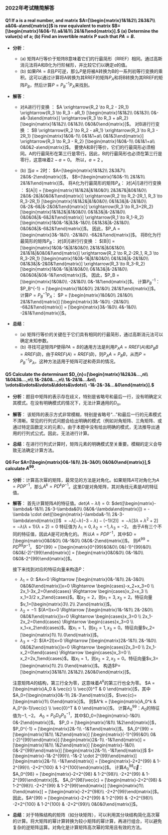 ### 2022年考试精简解答

#### Q1 If a is a real number, and matrix $A=[\begin{matrix}1&1&2\\ 2&3&7\\ a&0&-a\end{matrix}]$ is row equivalent to matrix $B=[\begin{matrix}1&0&-1\\ a&1&1\\ 2&1&1\end{matrix}].$ (a) Determine the value(s) of a; (b) Find an invertible matrix P such that $PA=B$.

* **分析**：
    * (a) 矩阵A行等价于矩阵B意味着它们的行最简形（RREF）相同。通过高斯消元法将A和B化为行阶梯形，并比较它们以确定$a$的值。
    * (b) 如果$PA=B$且$P$可逆，那么$P$是将被A转换为B的一系列初等行变换的乘积。这可以通过计算将A转换为其RREF的矩阵$P_A$和将B转换为其RREF的矩阵$P_B$，然后计算$P = P_B^{-1}P_A$来找到。

* **解答**：
    * 对A进行行变换 ：
        $A \xrightarrow{R_2 \to R_2 - 2R_1} \xrightarrow{R_3 \to R_3 - aR_1} [\begin{matrix}1&1&2\\ 0&1&3\\ 0&-a&-3a\end{matrix}] \xrightarrow{R_3 \to R_3 + aR_2} [\begin{matrix}1&1&2\\ 0&1&3\\ 0&0&0\end{matrix}]$。
        对B进行行变换 ：
        $B \xrightarrow{R_2 \to R_2 - aR_1} \xrightarrow{R_3 \to R_3 - 2R_1} [\begin{matrix}1&0&-1\\ 0&1&1+a\\ 0&1&3\end{matrix}] \xrightarrow{R_3 \to R_3 - R_2} [\begin{matrix}1&0&-1\\ 0&1&1+a\\ 0&0&2-a\end{matrix}]$。
        要使A和B行等价，它们的行最简形必须相同。A的行最简形在第三行是零行。因此，B的行最简形也必须在第三行是零行，这意味着$2-a=0$。
        所以，$a=2$ 。

    * (b) 当$a=2$时：
        $A=[\begin{matrix}1&1&2\\ 2&3&7\\ 2&0&-2\end{matrix}]$， $B=[\begin{matrix}1&0&-1\\ 2&1&1\\ 2&1&1\end{matrix}]$。
        将A化为行最简形的矩阵$P_A$：
        对$[A|I]$进行行变换 ：
        $[A|I] = [\begin{matrix}1&1&2&|&1&0&0\\ 2&3&7&|&0&1&0\\ 2&0&-2&|&0&0&1\end{matrix}] \xrightarrow{R_2 \to R_2-2R_1, R_3 \to R_3-2R_1} [\begin{matrix}1&1&2&|&1&0&0\\ 0&1&3&|&-2&1&0\\ 0&-2&-6&|&-2&0&1\end{matrix}] \xrightarrow{R_3 \to R_3+2R_2} [\begin{matrix}1&1&2&|&1&0&0\\ 0&1&3&|&-2&1&0\\ 0&0&0&|&-6&2&1\end{matrix}] \xrightarrow{R_1 \to R_1-R_2} [\begin{matrix}1&0&-1&|&3&-1&0\\ 0&1&3&|&-2&1&0\\ 0&0&0&|&-6&2&1\end{matrix}]$。
        因此，$P_A = [\begin{matrix}3&-1&0\\ -2&1&0\\ -6&2&1\end{matrix}]$。
        将B化为行最简形的矩阵$P_B$：
        对$[B|I]$进行行变换 ：
        $[B|I] = [\begin{matrix}1&0&-1&|&1&0&0\\ 2&1&1&|&0&1&0\\ 2&1&1&|&0&0&1\end{matrix}] \xrightarrow{R_2 \to R_2-2R_1, R_3 \to R_3-2R_1} [\begin{matrix}1&0&-1&|&1&0&0\\ 0&1&3&|&-2&1&0\\ 0&1&3&|&-2&0&1\end{matrix}] \xrightarrow{R_3 \to R_3-R_2} [\begin{matrix}1&0&-1&|&1&0&0\\ 0&1&3&|&-2&1&0\\ 0&0&0&|&0&-1&1\end{matrix}]$。
        因此，$P_B = [\begin{matrix}1&0&0\\ -2&1&0\\ 0&-1&1\end{matrix}]$。
        计算$P_B^{-1}$：
        $P_B^{-1} = [\begin{matrix}1&0&0\\ 2&1&0\\ 2&1&1\end{matrix}]$。
        计算$P = P_B^{-1}P_A$：
        $P = [\begin{matrix}1&0&0\\ 2&1&0\\ 2&1&1\end{matrix}] [\begin{matrix}3&-1&0\\ -2&1&0\\ -6&2&1\end{matrix}] = [\begin{matrix}3&-1&0\\ 4&-1&0\\ -2&1&1\end{matrix}]$。

* **总结**：
    * (a) 矩阵行等价的关键在于它们具有相同的行最简形，通过高斯消元法可以确定未知参数。
    * (b) 寻找可逆矩阵$P$使得$PA=B$的通用方法是利用$P_A A = RREF(A)$和$P_B B = RREF(B)$，由于$RREF(A) = RREF(B)$，则$P_A A = P_B B$，从而$P = P_B^{-1} P_A$。这种方法适用于矩阵可逆和奇异的情况。

#### Q5 Calculate the determinant $D_{n}=[\begin{matrix}1&2&3&...,n\\ 1&0&3&...,n\\ 1&-2&0&...,n\\ 1&-2&1&...&n\\ \vdots&\vdots&\vdots&\ddots&\vdots\\ -1&-2&-3&...&0\end{matrix}].$

* **分析**：题目中矩阵的表示存在歧义，特别是省略号和最后一行，没有明确定义其模式。在没有明确模式的情况下，无法计算通用的$D_n$。

* **解答**：
    该矩阵的表示方式非常模糊，特别是省略号“...”和最后一行的元素模式不清晰。常见的行列式问题会给出明确的模式（例如对角矩阵、三角矩阵、或通过特定函数定义的元素）。由于本题中没有给出明确的模式，无法推导出通用的行列式公式。因此，无法进行计算。

* **总结**：在进行行列式计算时，矩阵元素的明确模式至关重要。模糊的定义会导致无法确定计算方法。

#### Q6 For $A=[\begin{matrix}0&-1&1\\ 2&-3&0\\ 0&0&0\end{matrix}],$ calculate $A^{99}.$

* **分析**：计算高次幂的矩阵，最常见的方法是对角化。如果矩阵$A$可对角化为$A=PDP^{-1}$，那么$A^k=PD^kP^{-1}$。这里$D$是对角矩阵，其对角线元素是$A$的特征值。

* **解答**：
    首先计算矩阵$A$的特征值。$det(A-\lambda I) = 0$:
    $det([\begin{matrix}-\lambda&-1&1\\ 2&-3-\lambda&0\\ 0&0&-\lambda\end{matrix}]) = -\lambda \cdot det([\begin{matrix}-\lambda&-1\\ 2&-3-\lambda\end{matrix}])$
    $= -\lambda [-\lambda(-3-\lambda) - (-1)(2)]$
    $= -\lambda [3\lambda+\lambda^2+2]$
    $= -\lambda (\lambda+1)(\lambda+2) = 0$
    特征值为 $\lambda_1 = 0, \lambda_2 = -1, \lambda_3 = -2$。
    由于$A$有三个不同的特征值，因此$A$是可对角化的。
    所以$A = PDP^{-1}$，其中$D = [\begin{matrix}0&0&0\\ 0&-1&0\\ 0&0&-2\end{matrix}]$。
    则$A^{99} = PD^{99}P^{-1}$。
    $D^{99} = [\begin{matrix}0^{99}&0&0\\ 0&(-1)^{99}&0\\ 0&0&(-2)^{99}\end{matrix}] = [\begin{matrix}0&0&0\\ 0&-1&0\\ 0&0&-2^{99}\end{matrix}]$。

    接下来找到对应的特征向量来构造$P$：
    * $\lambda_1=0$: $Ax=0 \Rightarrow [\begin{matrix}0&-1&1\\ 2&-3&0\\ 0&0&0\end{matrix}]x=0 \Rightarrow \begin{cases}-x_2+x_3=0 \\ 2x_1-3x_2=0\end{cases} \Rightarrow \begin{cases}x_2=x_3 \\ x_1=3/2 x_2\end{cases}$。取$x_2=2$，则$x_1=3, x_3=2$。特征向量$v_1=[\begin{matrix}3\\ 2\\ 2\end{matrix}]$。
    * $\lambda_2=-1$: $(A+I)x=0 \Rightarrow [\begin{matrix}1&-1&1\\ 2&-2&0\\ 0&0&1\end{matrix}]x=0 \Rightarrow \begin{cases}x_3=0 \\ 2x_1-2x_2=0\end{cases} \Rightarrow \begin{cases}x_3=0 \\ x_1=x_2\end{cases}$。取$x_1=1$，则$x_2=1, x_3=0$。特征向量$v_2=[\begin{matrix}1\\ 1\\ 0\end{matrix}]$。
    * $\lambda_3=-2$: $(A+2I)x=0 \Rightarrow [\begin{matrix}2&-1&1\\ 2&-1&0\\ 0&0&2\end{matrix}]x=0 \Rightarrow \begin{cases}2x_3=0 \\ 2x_1-x_2=0\end{cases} \Rightarrow \begin{cases}x_3=0 \\ x_2=2x_1\end{cases}$。取$x_1=1$，则$x_2=2, x_3=0$。特征向量$v_3=[\begin{matrix}1\\ 2\\ 0\end{matrix}]$。
    构造$P=[\begin{matrix}3&1&1\\ 2&1&2\\ 2&0&0\end{matrix}]$。

    注意矩阵$A$的结构，第三行全为零，这意味着$A^k$的第三行也全为零。
    $A = [\begin{matrix}A_0 & \vec{c} \\ \vec{0}^T & 0 \end{matrix}]$，其中$A_0=[\begin{matrix}0&-1\\ 2&-3\end{matrix}]$，$\vec{c}=[\begin{matrix}1\\ 0\end{matrix}]$。
    则$A^k = [\begin{matrix}A_0^k & A_0^{k-1}\vec{c} \\ \vec{0}^T & 0 \end{matrix}]$。
    计算$A_0^{99}$：$A_0$的特征值为$-1, -2$。
    $A_0 = P_0 D_0 P_0^{-1}$，其中$D_0=[\begin{matrix}-1&0\\ 0&-2\end{matrix}]$。
    $P_0 = [\begin{matrix}1&1\\ 1&2\end{matrix}]$，$P_0^{-1} = [\begin{matrix}2&-1\\ -1&1\end{matrix}]$。
    $A_0^{99} = [\begin{matrix}1&1\\ 1&2\end{matrix}] [\begin{matrix}(-1)^{99}&0\\ 0&(-2)^{99}\end{matrix}] [\begin{matrix}2&-1\\ -1&1\end{matrix}] = [\begin{matrix}1&1\\ 1&2\end{matrix}] [\begin{matrix}-1&0\\ 0&-2^{99}\end{matrix}] [\begin{matrix}2&-1\\ -1&1\end{matrix}]$
    $= [\begin{matrix}-1&-2^{99}\\ -1&-2 \cdot 2^{99}\end{matrix}] [\begin{matrix}2&-1\\ -1&1\end{matrix}] = [\begin{matrix}-2+2^{99} & 1-2^{99}\\ -2+2^{100} & 1-2^{100}\end{matrix}]$。
    计算$A_0^{98}\vec{c}$：
    $A_0^{98} = [\begin{matrix}-2+2^{98} & 1-2^{98}\\ -2+2^{99} & 1-2^{99}\end{matrix}]$。
    $A_0^{98}\vec{c} = [\begin{matrix}-2+2^{98} & 1-2^{98}\\ -2+2^{99} & 1-2^{99}\end{matrix}] [\begin{matrix}1\\ 0\end{matrix}] = [\begin{matrix}-2+2^{98}\\ -2+2^{99}\end{matrix}]$。
    因此，$A^{99} = [\begin{matrix}-2+2^{99} & 1-2^{99} & -2+2^{98}\\ -2+2^{100} & 1-2^{100} & -2+2^{99}\\ 0&0&0\end{matrix}]$。

* **总结**：对于特殊结构的矩阵（如分块矩阵），可以利用其分块结构简化高次幂的计算。将大矩阵的幂计算转换为较小矩阵的幂计算，再进行组合，可以避免复杂的逆矩阵运算。对角化是计算矩阵高次幂的常用且有效的方法。